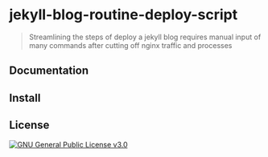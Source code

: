 # jekyll-blog-routine-deploy-script

> Streamlining the steps of deploy a jekyll blog requires manual input of many commands after cutting off nginx traffic and processes

## Documentation



## Install



## License

[![GNU General Public License v3.0](https://img.shields.io/github/license/genhaiyu/jekyll-blog-routine-deploy-script)](https://github.com/genhaiyu/jekyll-blog-routine-deploy-script/blob/master/LICENSE)
